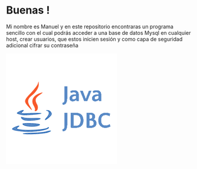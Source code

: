 # Buenas !

<p>Mi nombre es Manuel y en este repositorio encontraras un programa sencillo con el cual podrás acceder a una base de datos Mysql en cualquier host, crear usuarios, que estos inicien sesión y como capa de seguridad adicional cifrar su contraseña</p>
<img src="/javajdbc.png" style="align="center"/>
